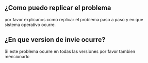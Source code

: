 ## ¿Como puedo replicar el problema
por favor explicanos como replicar el problema paso a paso y en que sistema operativo ocurre.
## ¿En que version de invie ocurre?
Si este problema ocurre en todas las versiones por favor tambien mencionarlo
